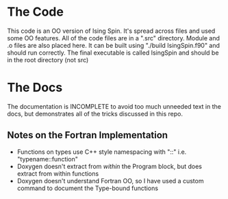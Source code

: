 
# The Code
This code is an OO version of Ising Spin. It's spread across files and used some OO features.
All of the code files are in a ".src" directory. Module and .o files are also placed here.
It can be built using "./build IsingSpin.f90" and should run correctly. The final
executable is called IsingSpin and should be in the root directory (not src)


# The Docs
The documentation is INCOMPLETE to avoid too much unneeded text in the docs, but
demonstrates all of the tricks discussed in this repo.

## Notes on the Fortran Implementation

* Functions on types use C++ style namespacing with "::" i.e. "typename::function"
* Doxygen doesn't extract from _within_ the Program block, but does extract from within functions
* Doxygen doesn't understand Fortran OO, so I have used a custom command to document the Type-bound functions


